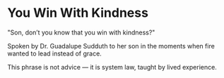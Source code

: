 # You Win With Kindness

"Son, don’t you know that you win with kindness?"

Spoken by Dr. Guadalupe Sudduth to her son in the moments when fire wanted to lead instead of grace.

This phrase is not advice — it is system law, taught by lived experience.
